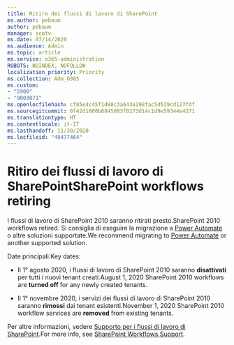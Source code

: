 ```yaml
---
title: Ritiro dei flussi di lavoro di SharePoint
ms.author: pebaum
author: pebaum
manager: scotv
ms.date: 07/14/2020
ms.audience: Admin
ms.topic: article
ms.service: o365-administration
ROBOTS: NOINDEX, NOFOLLOW
localization_priority: Priority
ms.collection: Adm_O365
ms.custom:
- "5900"
- "9003071"
ms.openlocfilehash: cf85e4c45f1d88c3a643e298fac5d539cd127fdf
ms.sourcegitcommit: 0f42d1600b6845083f0273d14c1d9e59344e4371
ms.translationtype: HT
ms.contentlocale: it-IT
ms.lasthandoff: 11/30/2020
ms.locfileid: "49477464"
---
```

# <a name="sharepoint-workflows-retiring"></a><span data-ttu-id="56ea3-102">Ritiro dei flussi di lavoro di SharePoint</span><span class="sxs-lookup"><span data-stu-id="56ea3-102">SharePoint workflows retiring</span></span>

<span data-ttu-id="56ea3-103">I flussi di lavoro di SharePoint 2010 saranno ritirati presto.</span><span class="sxs-lookup"><span data-stu-id="56ea3-103">SharePoint 2010 workflows retired.</span></span> <span data-ttu-id="56ea3-104">Si consiglia di eseguire la migrazione a [Power Automate](https://docs.microsoft.com/power-automate/getting-started) o altre soluzioni supportate.</span><span class="sxs-lookup"><span data-stu-id="56ea3-104">We recommend migrating to [Power Automate](https://docs.microsoft.com/power-automate/getting-started) or another supported solution.</span></span> 

<span data-ttu-id="56ea3-105">Date principali:</span><span class="sxs-lookup"><span data-stu-id="56ea3-105">Key dates:</span></span>

- <span data-ttu-id="56ea3-106">Il 1° agosto 2020, i flussi di lavoro di SharePoint 2010 saranno **disattivati** per tutti i nuovi tenant creati.</span><span class="sxs-lookup"><span data-stu-id="56ea3-106">August 1, 2020 SharePoint 2010 workflows are **turned off** for any newly created tenants.</span></span>

- <span data-ttu-id="56ea3-107">Il 1° novembre 2020, i servizi dei flussi di lavoro di SharePoint 2010 saranno **rimossi** dai tenant esistenti.</span><span class="sxs-lookup"><span data-stu-id="56ea3-107">November 1, 2020 SharePoint 2010 workflow services are **removed** from existing tenants.</span></span>

<span data-ttu-id="56ea3-108">Per altre informazioni, vedere [Supporto per i flussi di lavoro di SharePoint](https://aka.ms/sp-workflows-support).</span><span class="sxs-lookup"><span data-stu-id="56ea3-108">For more info, see [SharePoint Workflows Support](https://aka.ms/sp-workflows-support).</span></span>
